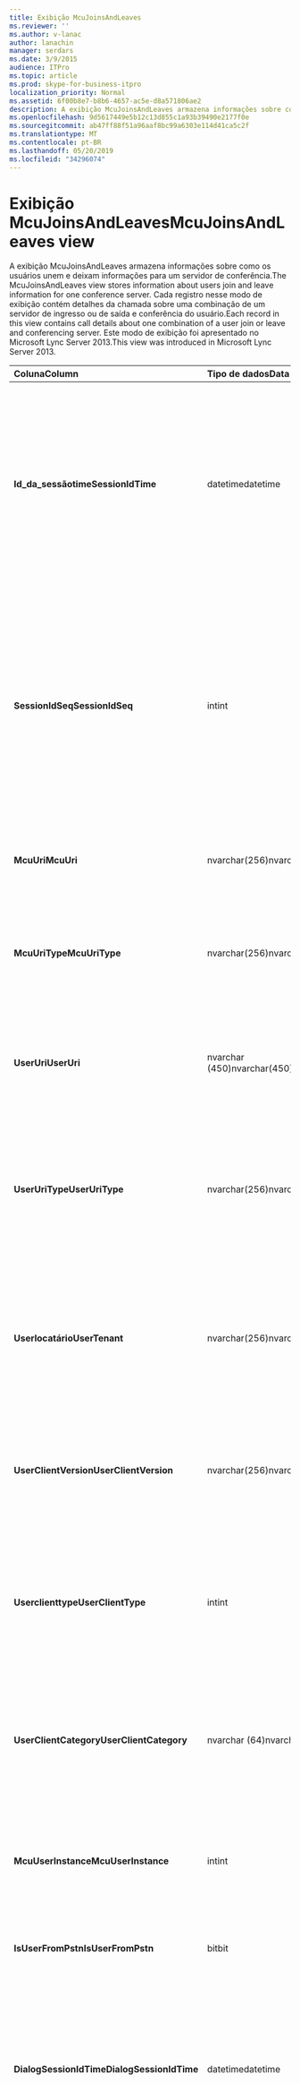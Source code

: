 ```yaml
---
title: Exibição McuJoinsAndLeaves
ms.reviewer: ''
ms.author: v-lanac
author: lanachin
manager: serdars
ms.date: 3/9/2015
audience: ITPro
ms.topic: article
ms.prod: skype-for-business-itpro
localization_priority: Normal
ms.assetid: 6f00b8e7-b8b6-4657-ac5e-d8a571806ae2
description: A exibição McuJoinsAndLeaves armazena informações sobre como os usuários unem e deixam informações para um servidor de conferência. Cada registro nesse modo de exibição contém detalhes da chamada sobre uma combinação de um servidor de ingresso ou de saída e conferência do usuário. Este modo de exibição foi apresentado no Microsoft Lync Server 2013.
ms.openlocfilehash: 9d5617449e5b12c13d855c1a93b39490e2177f0e
ms.sourcegitcommit: ab47ff88f51a96aaf8bc99a6303e114d41ca5c2f
ms.translationtype: MT
ms.contentlocale: pt-BR
ms.lasthandoff: 05/20/2019
ms.locfileid: "34296074"
---
```

# <a name="mcujoinsandleaves-view"></a><span data-ttu-id="98eb3-105">Exibição McuJoinsAndLeaves</span><span class="sxs-lookup"><span data-stu-id="98eb3-105">McuJoinsAndLeaves view</span></span>
 
<span data-ttu-id="98eb3-106">A exibição McuJoinsAndLeaves armazena informações sobre como os usuários unem e deixam informações para um servidor de conferência.</span><span class="sxs-lookup"><span data-stu-id="98eb3-106">The McuJoinsAndLeaves view stores information about users join and leave information for one conference server.</span></span> <span data-ttu-id="98eb3-107">Cada registro nesse modo de exibição contém detalhes da chamada sobre uma combinação de um servidor de ingresso ou de saída e conferência do usuário.</span><span class="sxs-lookup"><span data-stu-id="98eb3-107">Each record in this view contains call details about one combination of a user join or leave and conferencing server.</span></span> <span data-ttu-id="98eb3-108">Este modo de exibição foi apresentado no Microsoft Lync Server 2013.</span><span class="sxs-lookup"><span data-stu-id="98eb3-108">This view was introduced in Microsoft Lync Server 2013.</span></span>
  
|<span data-ttu-id="98eb3-109">**Coluna**</span><span class="sxs-lookup"><span data-stu-id="98eb3-109">**Column**</span></span>|<span data-ttu-id="98eb3-110">**Tipo de dados**</span><span class="sxs-lookup"><span data-stu-id="98eb3-110">**Data Type**</span></span>|<span data-ttu-id="98eb3-111">**Detalhes**</span><span class="sxs-lookup"><span data-stu-id="98eb3-111">**Details**</span></span>|
|:-----|:-----|:-----|
|<span data-ttu-id="98eb3-112">**Id_da_sessãotime**</span><span class="sxs-lookup"><span data-stu-id="98eb3-112">**SessionIdTime**</span></span> <br/> |<span data-ttu-id="98eb3-113">datetime</span><span class="sxs-lookup"><span data-stu-id="98eb3-113">datetime</span></span>  <br/> |<span data-ttu-id="98eb3-114">Hora da ocorrência da conferência.</span><span class="sxs-lookup"><span data-stu-id="98eb3-114">Time of conference instance.</span></span> <span data-ttu-id="98eb3-115">Usado em conjunto com SessionIdSeq para identificar uma instância de conferência de maneira exclusiva.</span><span class="sxs-lookup"><span data-stu-id="98eb3-115">Used in conjunction with SessionIdSeq to uniquely identify a conference instance.</span></span> <span data-ttu-id="98eb3-116">Consulte a [tabela conferências no Skype for Business Server 2015](conferences.md) para obter mais informações.</span><span class="sxs-lookup"><span data-stu-id="98eb3-116">See the [Conferences table in Skype for Business Server 2015](conferences.md) for more information.</span></span> <br/> |
|<span data-ttu-id="98eb3-117">**SessionIdSeq**</span><span class="sxs-lookup"><span data-stu-id="98eb3-117">**SessionIdSeq**</span></span> <br/> |<span data-ttu-id="98eb3-118">int</span><span class="sxs-lookup"><span data-stu-id="98eb3-118">int</span></span>  <br/> |<span data-ttu-id="98eb3-119">Número de identificação para identificar a instância de conferência.</span><span class="sxs-lookup"><span data-stu-id="98eb3-119">ID number to identify the conference instance.</span></span> <span data-ttu-id="98eb3-120">Usado em conjunto com a Identificação_da_sessãotime para identificar exclusivamente uma instância de conferência.</span><span class="sxs-lookup"><span data-stu-id="98eb3-120">Used in conjunction with SessionIdTime to uniquely identify a conference instance.</span></span> <span data-ttu-id="98eb3-121">Consulte a [tabela conferências no Skype for Business Server 2015](conferences.md) para obter mais informações.</span><span class="sxs-lookup"><span data-stu-id="98eb3-121">See the [Conferences table in Skype for Business Server 2015](conferences.md) for more information.</span></span> <br/> |
|<span data-ttu-id="98eb3-122">**McuUri**</span><span class="sxs-lookup"><span data-stu-id="98eb3-122">**McuUri**</span></span> <br/> |<span data-ttu-id="98eb3-123">nvarchar(256)</span><span class="sxs-lookup"><span data-stu-id="98eb3-123">nvarchar(256)</span></span>  <br/> |<span data-ttu-id="98eb3-124">O URI do servidor de conferência ao qual o usuário se conectou.</span><span class="sxs-lookup"><span data-stu-id="98eb3-124">The URI of the conferencing server that the user connected to.</span></span>  <br/> |
|<span data-ttu-id="98eb3-125">**McuUriType**</span><span class="sxs-lookup"><span data-stu-id="98eb3-125">**McuUriType**</span></span> <br/> |<span data-ttu-id="98eb3-126">nvarchar(256)</span><span class="sxs-lookup"><span data-stu-id="98eb3-126">nvarchar(256)</span></span>  <br/> |<span data-ttu-id="98eb3-127">O URI do servidor de conferência ao qual o usuário se conectou.</span><span class="sxs-lookup"><span data-stu-id="98eb3-127">The URI of the conferencing server that the user connected to.</span></span> <span data-ttu-id="98eb3-128">Consulte a [tabela UriTypes](uritypes.md) para obter mais informações.</span><span class="sxs-lookup"><span data-stu-id="98eb3-128">See the [UriTypes table](uritypes.md) for more information.</span></span> <br/> |
|<span data-ttu-id="98eb3-129">**UserUri**</span><span class="sxs-lookup"><span data-stu-id="98eb3-129">**UserUri**</span></span> <br/> |<span data-ttu-id="98eb3-130">nvarchar (450)</span><span class="sxs-lookup"><span data-stu-id="98eb3-130">nvarchar(450)</span></span>  <br/> |<span data-ttu-id="98eb3-131">O URI do usuário cujas informações de associação/licença do servidor de conferência foram capturadas.</span><span class="sxs-lookup"><span data-stu-id="98eb3-131">The URI of the user whose conferencing server join/leave information was captured.</span></span>  <br/> |
|<span data-ttu-id="98eb3-132">**UserUriType**</span><span class="sxs-lookup"><span data-stu-id="98eb3-132">**UserUriType**</span></span> <br/> |<span data-ttu-id="98eb3-133">nvarchar(256)</span><span class="sxs-lookup"><span data-stu-id="98eb3-133">nvarchar(256)</span></span>  <br/> |<span data-ttu-id="98eb3-134">O tipo de URI do usuário cujas informações de associação/licença do servidor de conferência foram capturadas.</span><span class="sxs-lookup"><span data-stu-id="98eb3-134">The type of URI of the user whose conferencing server join/leave information was captured.</span></span> <span data-ttu-id="98eb3-135">Consulte a [tabela UriTypes](uritypes.md) para obter mais informações.</span><span class="sxs-lookup"><span data-stu-id="98eb3-135">See the [UriTypes table](uritypes.md) for more information.</span></span> <br/> |
|<span data-ttu-id="98eb3-136">**Userlocatário**</span><span class="sxs-lookup"><span data-stu-id="98eb3-136">**UserTenant**</span></span> <br/> |<span data-ttu-id="98eb3-137">nvarchar(256)</span><span class="sxs-lookup"><span data-stu-id="98eb3-137">nvarchar(256)</span></span>  <br/> |<span data-ttu-id="98eb3-138">O locatário do usuário cujas informações de associação/licença do servidor de conferência foram capturadas.</span><span class="sxs-lookup"><span data-stu-id="98eb3-138">The tenant of the user whose conferencing server join/leave information was captured.</span></span> <span data-ttu-id="98eb3-139">Consulte a [tabela locatários](tenants.md) para obter mais informações.</span><span class="sxs-lookup"><span data-stu-id="98eb3-139">See the [Tenants table](tenants.md) for more information.</span></span> <br/> |
|<span data-ttu-id="98eb3-140">**UserClientVersion**</span><span class="sxs-lookup"><span data-stu-id="98eb3-140">**UserClientVersion**</span></span> <br/> |<span data-ttu-id="98eb3-141">nvarchar(256)</span><span class="sxs-lookup"><span data-stu-id="98eb3-141">nvarchar(256)</span></span>  <br/> |<span data-ttu-id="98eb3-142">A versão do cliente usada pelo usuário cujas informações de associação/licença do servidor de conferência foram capturadas.</span><span class="sxs-lookup"><span data-stu-id="98eb3-142">The version of client used by the user whose conferencing server join/leave information was captured.</span></span>  <br/> |
|<span data-ttu-id="98eb3-143">**Userclienttype**</span><span class="sxs-lookup"><span data-stu-id="98eb3-143">**UserClientType**</span></span> <br/> |<span data-ttu-id="98eb3-144">int</span><span class="sxs-lookup"><span data-stu-id="98eb3-144">int</span></span>  <br/> |<span data-ttu-id="98eb3-145">O cliente usado pelo usuário cujas informações de associação/licença do servidor de conferência foram capturadas.</span><span class="sxs-lookup"><span data-stu-id="98eb3-145">The client used by the user whose conferencing server join/leave information was captured.</span></span> <span data-ttu-id="98eb3-146">Consulte a [tabela UserAgentDef](useragentdef.md) para obter mais detalhes.</span><span class="sxs-lookup"><span data-stu-id="98eb3-146">See the [UserAgentDef table](useragentdef.md) for more details.</span></span> <br/> |
|<span data-ttu-id="98eb3-147">**UserClientCategory**</span><span class="sxs-lookup"><span data-stu-id="98eb3-147">**UserClientCategory**</span></span> <br/> |<span data-ttu-id="98eb3-148">nvarchar (64)</span><span class="sxs-lookup"><span data-stu-id="98eb3-148">nvarchar(64)</span></span>  <br/> |<span data-ttu-id="98eb3-149">O nome da categoria do cliente usado pelo usuário cujas informações de associação/licença do servidor de conferência foram capturadas.</span><span class="sxs-lookup"><span data-stu-id="98eb3-149">The name of the category of the client used by the user whose conferencing server join/leave information was captured.</span></span>  <br/> |
|<span data-ttu-id="98eb3-150">**McuUserInstance**</span><span class="sxs-lookup"><span data-stu-id="98eb3-150">**McuUserInstance**</span></span> <br/> |<span data-ttu-id="98eb3-151">int</span><span class="sxs-lookup"><span data-stu-id="98eb3-151">int</span></span>  <br/> |<span data-ttu-id="98eb3-152">Identifica exclusivamente a combinação de usuário/dispositivo para usuários conectados simultaneamente a vários dispositivos.</span><span class="sxs-lookup"><span data-stu-id="98eb3-152">Uniquely identifies the user/device combination for users simultaneously logged on to multiple devices.</span></span>  <br/> |
|<span data-ttu-id="98eb3-153">**IsUserFromPstn**</span><span class="sxs-lookup"><span data-stu-id="98eb3-153">**IsUserFromPstn**</span></span> <br/> |<span data-ttu-id="98eb3-154">bit</span><span class="sxs-lookup"><span data-stu-id="98eb3-154">bit</span></span>  <br/> |<span data-ttu-id="98eb3-155">Bit que representa se o usuário é um usuário interno ou não.</span><span class="sxs-lookup"><span data-stu-id="98eb3-155">Bit that represents whether the user is an internal user or not.</span></span>  <br/> |
|<span data-ttu-id="98eb3-156">**DialogSessionIdTime**</span><span class="sxs-lookup"><span data-stu-id="98eb3-156">**DialogSessionIdTime**</span></span> <br/> |<span data-ttu-id="98eb3-157">datetime</span><span class="sxs-lookup"><span data-stu-id="98eb3-157">datetime</span></span>  <br/> |<span data-ttu-id="98eb3-158">Tempo de solicitação de sessão.</span><span class="sxs-lookup"><span data-stu-id="98eb3-158">Time of session request.</span></span> <span data-ttu-id="98eb3-159">Usado em conjunto com o SessionIdSeq para identificar exclusivamente uma sessão.</span><span class="sxs-lookup"><span data-stu-id="98eb3-159">Used in conjunction with SessionIdSeq to uniquely identify a session.</span></span> <span data-ttu-id="98eb3-160">Consulte a [tabela de diálogos no Skype for Business Server 2015](dialogs.md) para obter mais informações.</span><span class="sxs-lookup"><span data-stu-id="98eb3-160">See the [Dialogs table in Skype for Business Server 2015](dialogs.md) for more information.</span></span> <br/> |
|<span data-ttu-id="98eb3-161">**DialogSessionIdSeq**</span><span class="sxs-lookup"><span data-stu-id="98eb3-161">**DialogSessionIdSeq**</span></span> <br/> |<span data-ttu-id="98eb3-162">int</span><span class="sxs-lookup"><span data-stu-id="98eb3-162">int</span></span>  <br/> |<span data-ttu-id="98eb3-163">Número de identificação para identificar a sessão.</span><span class="sxs-lookup"><span data-stu-id="98eb3-163">ID number to identify the session.</span></span> <span data-ttu-id="98eb3-164">Usado em conjunto com a Identificação_da_sessãotime para identificar exclusivamente uma sessão.</span><span class="sxs-lookup"><span data-stu-id="98eb3-164">Used in conjunction with SessionIdTime to uniquely identify a session.</span></span> <span data-ttu-id="98eb3-165">Consulte a [tabela de diálogos no Skype for Business Server 2015](dialogs.md) para obter mais informações.</span><span class="sxs-lookup"><span data-stu-id="98eb3-165">See the [Dialogs table in Skype for Business Server 2015](dialogs.md) for more information.</span></span> <br/> |
|<span data-ttu-id="98eb3-166">**Caixa de diálogo**</span><span class="sxs-lookup"><span data-stu-id="98eb3-166">**DialogId**</span></span> <br/> |<span data-ttu-id="98eb3-167">varchar (775)</span><span class="sxs-lookup"><span data-stu-id="98eb3-167">varchar(775)</span></span>  <br/> |<span data-ttu-id="98eb3-168">ID da caixa de diálogo SIP da sessão.</span><span class="sxs-lookup"><span data-stu-id="98eb3-168">SIP dialog ID of the session.</span></span> <span data-ttu-id="98eb3-169">O formato é: caixa de diálogo; de-marca; para-marca.</span><span class="sxs-lookup"><span data-stu-id="98eb3-169">The format is: dialog;from-tag;to-tag.</span></span>  <br/> |
|<span data-ttu-id="98eb3-170">**Userjointime**</span><span class="sxs-lookup"><span data-stu-id="98eb3-170">**UserJoinTime**</span></span> <br/> |<span data-ttu-id="98eb3-171">datetime</span><span class="sxs-lookup"><span data-stu-id="98eb3-171">datetime</span></span>  <br/> |<span data-ttu-id="98eb3-172">Vez que o usuário ingressou no servidor de conferência.</span><span class="sxs-lookup"><span data-stu-id="98eb3-172">Time the user joined the conferencing server.</span></span>  <br/> |
|<span data-ttu-id="98eb3-173">**Userleavetime**</span><span class="sxs-lookup"><span data-stu-id="98eb3-173">**UserLeaveTime**</span></span> <br/> |<span data-ttu-id="98eb3-174">datetime</span><span class="sxs-lookup"><span data-stu-id="98eb3-174">datetime</span></span>  <br/> |<span data-ttu-id="98eb3-175">Vez que o usuário saiu do servidor de conferência.</span><span class="sxs-lookup"><span data-stu-id="98eb3-175">Time the user left the conferencing server.</span></span>  <br/> |
   

